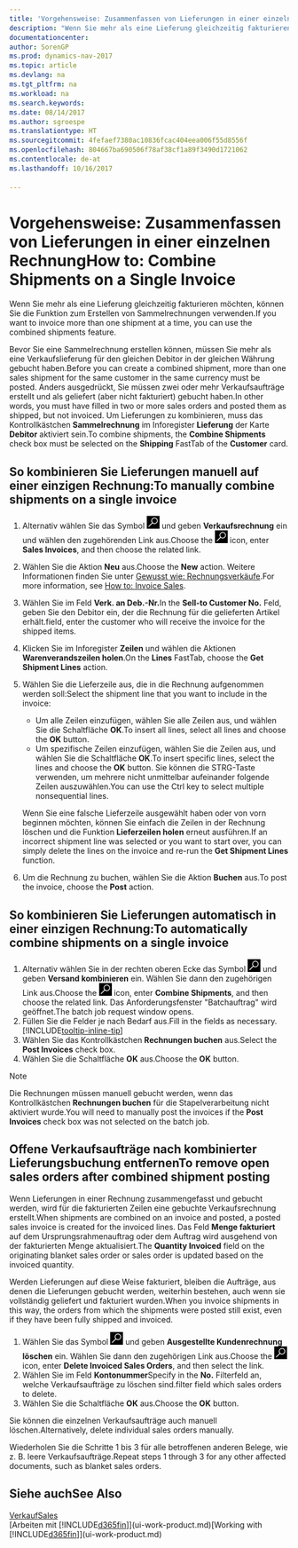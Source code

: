 ```yaml
---
title: 'Vorgehensweise: Zusammenfassen von Lieferungen in einer einzelnen Rechnung'
description: "Wenn Sie mehr als eine Lieferung gleichzeitig fakturieren möchten, können Sie die Funktion zum Erstellen von Sammelrechnungen verwenden."
documentationcenter: 
author: SorenGP
ms.prod: dynamics-nav-2017
ms.topic: article
ms.devlang: na
ms.tgt_pltfrm: na
ms.workload: na
ms.search.keywords: 
ms.date: 08/14/2017
ms.author: sgroespe
ms.translationtype: HT
ms.sourcegitcommit: 4fefaef7380ac10836fcac404eea006f55d8556f
ms.openlocfilehash: 804667ba690506f78af38cf1a89f3490d1721062
ms.contentlocale: de-at
ms.lasthandoff: 10/16/2017

---
```

# <a name="how-to-combine-shipments-on-a-single-invoice"></a><span data-ttu-id="9e544-103">Vorgehensweise: Zusammenfassen von Lieferungen in einer einzelnen Rechnung</span><span class="sxs-lookup"><span data-stu-id="9e544-103">How to: Combine Shipments on a Single Invoice</span></span>
<span data-ttu-id="9e544-104">Wenn Sie mehr als eine Lieferung gleichzeitig fakturieren möchten, können Sie die Funktion zum Erstellen von Sammelrechnungen verwenden.</span><span class="sxs-lookup"><span data-stu-id="9e544-104">If you want to invoice more than one shipment at a time, you can use the combined shipments feature.</span></span>  

 <span data-ttu-id="9e544-105">Bevor Sie eine Sammelrechnung erstellen können, müssen Sie mehr als eine Verkaufslieferung für den gleichen Debitor in der gleichen Währung gebucht haben.</span><span class="sxs-lookup"><span data-stu-id="9e544-105">Before you can create a combined shipment, more than one sales shipment for the same customer in the same currency must be posted.</span></span> <span data-ttu-id="9e544-106">Anders ausgedrückt, Sie müssen zwei oder mehr Verkaufsaufträge erstellt und als geliefert (aber nicht fakturiert) gebucht haben.</span><span class="sxs-lookup"><span data-stu-id="9e544-106">In other words, you must have filled in two or more sales orders and posted them as shipped, but not invoiced.</span></span> <span data-ttu-id="9e544-107">Um Lieferungen zu kombinieren, muss das Kontrollkästchen **Sammelrechnung** im Inforegister **Lieferung** der Karte **Debitor** aktiviert sein.</span><span class="sxs-lookup"><span data-stu-id="9e544-107">To combine shipments, the **Combine Shipments** check box must be selected on the **Shipping** FastTab of the **Customer** card.</span></span>  

## <a name="to-manually-combine-shipments-on-a-single-invoice"></a><span data-ttu-id="9e544-108">So kombinieren Sie Lieferungen manuell auf einer einzigen Rechnung:</span><span class="sxs-lookup"><span data-stu-id="9e544-108">To manually combine shipments on a single invoice</span></span>  
1. <span data-ttu-id="9e544-109">Alternativ wählen Sie das Symbol ![Nach Seite oder Bericht suchen](media/ui-search/search_small.png "Nach Seite oder Bericht suchen") und geben **Verkaufsrechnung** ein und wählen den zugehörenden Link aus.</span><span class="sxs-lookup"><span data-stu-id="9e544-109">Choose the ![Search for Page or Report](media/ui-search/search_small.png "Search for Page or Report icon") icon, enter **Sales Invoices**, and then choose the related link.</span></span>  
2. <span data-ttu-id="9e544-110">Wählen Sie die Aktion **Neu** aus.</span><span class="sxs-lookup"><span data-stu-id="9e544-110">Choose the **New** action.</span></span> <span data-ttu-id="9e544-111">Weitere Informationen finden Sie unter [Gewusst wie: Rechnungsverkäufe](sales-how-invoice-sales.md).</span><span class="sxs-lookup"><span data-stu-id="9e544-111">For more information, see [How to: Invoice Sales](sales-how-invoice-sales.md).</span></span>
3. <span data-ttu-id="9e544-112">Wählen Sie im Feld **Verk. an Deb.-Nr.**</span><span class="sxs-lookup"><span data-stu-id="9e544-112">In the **Sell-to Customer No.**</span></span> <span data-ttu-id="9e544-113">Feld, geben Sie den Debitor ein, der die Rechnung für die gelieferten Artikel erhält.</span><span class="sxs-lookup"><span data-stu-id="9e544-113">field, enter the customer who will receive the invoice for the shipped items.</span></span>  
4. <span data-ttu-id="9e544-114">Klicken Sie im Inforegister **Zeilen** und wählen die  Aktionen **Warenverandszeilen holen**.</span><span class="sxs-lookup"><span data-stu-id="9e544-114">On the **Lines** FastTab, choose the **Get Shipment Lines** action.</span></span>  
5. <span data-ttu-id="9e544-115">Wählen Sie die Lieferzeile aus, die in die Rechnung aufgenommen werden soll:</span><span class="sxs-lookup"><span data-stu-id="9e544-115">Select the shipment line that you want to include in the invoice:</span></span>  

    - <span data-ttu-id="9e544-116">Um alle Zeilen einzufügen, wählen Sie alle Zeilen aus, und wählen Sie die Schaltfläche **OK**.</span><span class="sxs-lookup"><span data-stu-id="9e544-116">To insert all lines, select all lines and choose the **OK** button.</span></span>  
    - <span data-ttu-id="9e544-117">Um spezifische Zeilen einzufügen, wählen Sie die Zeilen aus, und wählen Sie die Schaltfläche **OK**.</span><span class="sxs-lookup"><span data-stu-id="9e544-117">To insert specific lines, select the lines and choose the **OK** button.</span></span> <span data-ttu-id="9e544-118">Sie können die STRG-Taste verwenden, um mehrere nicht unmittelbar aufeinander folgende Zeilen auszuwählen.</span><span class="sxs-lookup"><span data-stu-id="9e544-118">You can use the Ctrl key to select multiple nonsequential lines.</span></span>  

    <span data-ttu-id="9e544-119">Wenn Sie eine falsche Lieferzeile ausgewählt haben oder von vorn beginnen möchten, können Sie einfach die Zeilen in der Rechnung löschen und die Funktion **Lieferzeilen holen** erneut ausführen.</span><span class="sxs-lookup"><span data-stu-id="9e544-119">If an incorrect shipment line was selected or you want to start over, you can simply delete the lines on the invoice and re-run the **Get Shipment Lines** function.</span></span>  
7. <span data-ttu-id="9e544-120">Um die Rechnung zu buchen, wählen Sie die Aktion **Buchen** aus.</span><span class="sxs-lookup"><span data-stu-id="9e544-120">To post the invoice, choose the **Post** action.</span></span>  

## <a name="to-automatically-combine-shipments-on-a-single-invoice"></a><span data-ttu-id="9e544-121">So kombinieren Sie Lieferungen automatisch in einer einzigen Rechnung:</span><span class="sxs-lookup"><span data-stu-id="9e544-121">To automatically combine shipments on a single invoice</span></span>  
1. <span data-ttu-id="9e544-122">Alternativ wählen Sie in der rechten oberen Ecke das Symbol ![Nach Seite oder Bericht suchen](media/ui-search/search_small.png "Nach Seite oder Bericht suchen") und geben **Versand kombinieren** ein. Wählen Sie dann den zugehörigen Link aus.</span><span class="sxs-lookup"><span data-stu-id="9e544-122">Choose the ![Search for Page or Report](media/ui-search/search_small.png "Search for Page or Report icon") icon, enter **Combine Shipments**, and then choose the related link.</span></span> <span data-ttu-id="9e544-123">Das Anforderungsfenster "Batchauftrag" wird geöffnet.</span><span class="sxs-lookup"><span data-stu-id="9e544-123">The batch job request window opens.</span></span>  
2. <span data-ttu-id="9e544-124">Füllen Sie die Felder je nach Bedarf aus.</span><span class="sxs-lookup"><span data-stu-id="9e544-124">Fill in the fields as necessary.</span></span> [!INCLUDE[tooltip-inline-tip](includes/tooltip-inline-tip_md.md)]
3. <span data-ttu-id="9e544-125">Wählen Sie das Kontrollkästchen **Rechnungen buchen** aus.</span><span class="sxs-lookup"><span data-stu-id="9e544-125">Select the **Post Invoices** check box.</span></span>  
4.  <span data-ttu-id="9e544-126">Wählen Sie die Schaltfläche **OK** aus.</span><span class="sxs-lookup"><span data-stu-id="9e544-126">Choose the **OK** button.</span></span>  

> [!NOTE]  
>  <span data-ttu-id="9e544-127">Die Rechnungen müssen manuell gebucht werden, wenn das Kontrollkästchen **Rechnungen buchen** für die Stapelverarbeitung nicht aktiviert wurde.</span><span class="sxs-lookup"><span data-stu-id="9e544-127">You will need to manually post the invoices if the **Post Invoices** check box was not selected on the batch job.</span></span>  

## <a name="to-remove-open-sales-orders-after-combined-shipment-posting"></a><span data-ttu-id="9e544-128">Offene Verkaufsaufträge nach kombinierter Lieferungsbuchung entfernen</span><span class="sxs-lookup"><span data-stu-id="9e544-128">To remove open sales orders after combined shipment posting</span></span> 
<span data-ttu-id="9e544-129">Wenn Lieferungen in einer Rechnung zusammengefasst und gebucht werden, wird für die fakturierten Zeilen eine gebuchte Verkaufsrechnung erstellt.</span><span class="sxs-lookup"><span data-stu-id="9e544-129">When shipments are combined on an invoice and posted, a posted sales invoice is created for the invoiced lines.</span></span> <span data-ttu-id="9e544-130">Das Feld **Menge fakturiert** auf dem Ursprungsrahmenauftrag oder dem Auftrag wird ausgehend von der fakturierten Menge aktualisiert.</span><span class="sxs-lookup"><span data-stu-id="9e544-130">The **Quantity Invoiced** field on the originating blanket sales order or sales order is updated based on the invoiced quantity.</span></span>  

<span data-ttu-id="9e544-131">Werden Lieferungen auf diese Weise fakturiert, bleiben die Aufträge, aus denen die Lieferungen gebucht werden, weiterhin bestehen, auch wenn sie vollständig geliefert und fakturiert wurden.</span><span class="sxs-lookup"><span data-stu-id="9e544-131">When you invoice shipments in this way, the orders from which the shipments were posted still exist, even if they have been fully shipped and invoiced.</span></span>   

1. <span data-ttu-id="9e544-132">Wählen Sie das Symbol ![Nach Seite oder Bericht suchen](media/ui-search/search_small.png "Nach Seite oder Bericht suchen") und geben **Ausgestellte Kundenrechnung löschen** ein. Wählen Sie dann den zugehörigen Link aus.</span><span class="sxs-lookup"><span data-stu-id="9e544-132">Choose the ![Search for Page or Report](media/ui-search/search_small.png "Search for Page or Report icon") icon, enter **Delete Invoiced Sales Orders**, and then select the link.</span></span>  
2. <span data-ttu-id="9e544-133">Wählen Sie im Feld **Kontonummer**</span><span class="sxs-lookup"><span data-stu-id="9e544-133">Specify in the **No.**</span></span> <span data-ttu-id="9e544-134">Filterfeld an, welche Verkaufsaufträge zu löschen sind.</span><span class="sxs-lookup"><span data-stu-id="9e544-134">filter field which sales orders to delete.</span></span>  
3. <span data-ttu-id="9e544-135">Wählen Sie die Schaltfläche **OK** aus.</span><span class="sxs-lookup"><span data-stu-id="9e544-135">Choose the **OK** button.</span></span>  

<span data-ttu-id="9e544-136">Sie können die einzelnen Verkaufsaufträge auch manuell löschen.</span><span class="sxs-lookup"><span data-stu-id="9e544-136">Alternatively, delete individual sales orders manually.</span></span>  

<span data-ttu-id="9e544-137">Wiederholen Sie die Schritte 1 bis 3 für alle betroffenen anderen Belege, wie z. B. leere Verkaufsaufträge.</span><span class="sxs-lookup"><span data-stu-id="9e544-137">Repeat steps 1 through 3 for any other affected documents, such as blanket sales orders.</span></span>

## <a name="see-also"></a><span data-ttu-id="9e544-138">Siehe auch</span><span class="sxs-lookup"><span data-stu-id="9e544-138">See Also</span></span>  
[<span data-ttu-id="9e544-139">Verkauf</span><span class="sxs-lookup"><span data-stu-id="9e544-139">Sales</span></span>](sales-manage-sales.md)  
<span data-ttu-id="9e544-140">[Arbeiten mit [!INCLUDE[d365fin](includes/d365fin_md.md)]](ui-work-product.md)</span><span class="sxs-lookup"><span data-stu-id="9e544-140">[Working with [!INCLUDE[d365fin](includes/d365fin_md.md)]](ui-work-product.md)</span></span>

